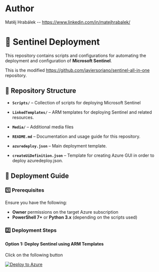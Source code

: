 # Author

Matěj Hrabálek -- https://www.linkedin.com/in/matejhrabalek/

# 📌 Sentinel Deployment

This repository contains scripts and configurations for automating the deployment and configuration of **Microsoft Sentinel**.

This is the modified https://github.com/javiersoriano/sentinel-all-in-one repository.

## 📂 Repository Structure

- **`Scripts/`** – Collection of scripts for deploying Microsoft Sentinel
- **`LinkedTemplates/`** – ARM templates for deploying Sentinel and related resources.
- **`Media/`** – Additional media files

- **`README.md`** – Documentation and usage guide for this repository.

- **`azuredeploy.json`** – Main deployment template.
- **`createUiDefinition.json`** – Template for creating Azure GUI in order to deploy azuredeploy.json.

## 🚀 Deployment Guide

### 1️⃣ Prerequisites

Ensure you have the following:
- **Owner** permissions on the target Azure subscription
- **PowerShell 7+** or **Python 3.x** (depending on the scripts used)

### 2️⃣ Deployment Steps

#### **Option 1: Deploy Sentinel using ARM Templates**

Click on the following button

[![Deploy to Azure](https://aka.ms/deploytoazurebutton)](https://portal.azure.com/#create/Microsoft.Template/uri/https%3A%2F%2Fraw.githubusercontent.com%2Fmystak23%2FSentinel_Deployment%2Fmain%2Fazuredeploy.json/createUIDefinitionUri/https%3A%2F%2Fraw.githubusercontent.com%2Fmystak23%2FSentinel_Deployment%2Fmain%2FcreateUiDefinition.json)
